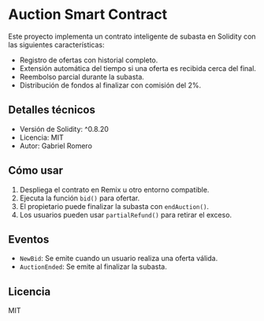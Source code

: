 # Auction Smart Contract

Este proyecto implementa un contrato inteligente de subasta en Solidity con las siguientes características:

- Registro de ofertas con historial completo.
- Extensión automática del tiempo si una oferta es recibida cerca del final.
- Reembolso parcial durante la subasta.
- Distribución de fondos al finalizar con comisión del 2%.

## Detalles técnicos

- Versión de Solidity: ^0.8.20
- Licencia: MIT
- Autor: Gabriel Romero

## Cómo usar

1. Despliega el contrato en Remix u otro entorno compatible.
2. Ejecuta la función `bid()` para ofertar.
3. El propietario puede finalizar la subasta con `endAuction()`.
4. Los usuarios pueden usar `partialRefund()` para retirar el exceso.

## Eventos

- `NewBid`: Se emite cuando un usuario realiza una oferta válida.
- `AuctionEnded`: Se emite al finalizar la subasta.

## Licencia

MIT
